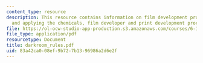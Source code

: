 ```yaml
---
content_type: resource
description: This resource contains information on film development procedures, pPreparing
  and applying the chemicals, film developer and print development procedures.
file: https://ol-ocw-studio-app-production.s3.amazonaws.com/courses/6-163-strobe-project-laboratory-fall-2005/83a42ca008ef9b727b1396986a2d6e2f_darkroom_rules.pdf
file_type: application/pdf
resourcetype: Document
title: darkroom_rules.pdf
uid: 83a42ca0-08ef-9b72-7b13-96986a2d6e2f
---
```

